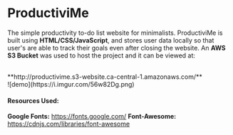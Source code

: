 # ProductiviMe
The simple productivity to-do list website for minimalists. ProductiviMe is built using **HTML/CSS/JavaScript**, and stores user data locally so that user's are able to track their goals even after closing the website. An **AWS S3 Bucket** was used to host the project and it can be viewed at: 

<br />
**http://productivime.s3-website.ca-central-1.amazonaws.com/**
<br />
![demo](https://i.imgur.com/56w82Dg.png)
<br />

#### Resources Used: 
**Google Fonts:** https://fonts.google.com/
**Font-Awesome:** https://cdnjs.com/libraries/font-awesome
